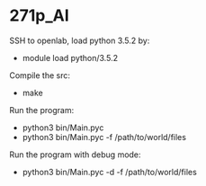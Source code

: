 # 271p_AI
SSH to openlab, load python 3.5.2 by:
- module load python/3.5.2

Compile the src:
- make

Run the program:
- python3 bin/Main.pyc
- python3 bin/Main.pyc -f /path/to/world/files

Run the program with debug mode:
- python3 bin/Main.pyc -d -f /path/to/world/files
